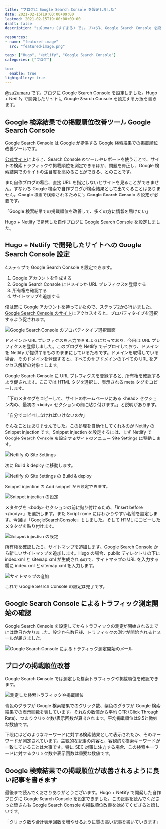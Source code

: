 ```yaml
---
title: "ブログに Google Search Console を設定しました"
date: 2021-02-15T19:00:00+09:00
lastmod: 2021-02-15T19:00:00+09:00
draft: false
description: "su2umaru (すずまる) です。ブログに Google Search Console を設定しました。Hugo + Netlify で開発したサイトに Google Search Console を設定する方法を書きます。"

resources:
- name: "featured-image"
  src: "featured-image.png"

tags: ["Hugo", "Netlify", "Google Search Console"]
categories: ["ブログ"]

toc:
  enable: true
lightgallery: true
---
```


[@su2umaru](https://twitter.com/su2umaru) です。ブログに Google Search Console を設定しました。Hugo + Netlify で開発したサイトに Google Search Console を設定する方法を書きます。

<!--more-->

## Google 検索結果での掲載順位改善ツール Google Search Console

Google Search Console は Google が提供する Google 検索結果での掲載順位改善ツールです。

[公式サイト](https://search.google.com/search-console/about?hl=ja)によると、Search Console のツールやレポートを使うことで、サイトの検索トラフィックや掲載順位を測定できるほか、問題を修正し、Google 検索結果でのサイトの注目度を高めることができる、とのことです。

また自作ブログの場合、直接 URL を指定しないとサイトを見ることができません。すなわち Google 検索で自作ブログが検索結果として出てくることはありません。Google 検索で検索されるためにも Google Search Console の設定が必要です。

「Google 検索結果での掲載順位を改善して、多くの方に情報を届けたい」

Hugo + Netlify で開発した自作ブログに Google Search Console を設定しました。

## Hugo + Netlify で開発したサイトへの Google Search Console 設定

4ステップで Google Search Console を設定できます。

1. Google アカウントを作成する
2. Google Search Console にドメインか URL プレフィクスを登録する
3. 所有権を確認する
4. サイトマップを追加する

僕は既に Google アカウントを持っていたので、ステップ2から行いました。[Google Search Console のサイト](https://search.google.com/search-console/welcome?hl=ja)にアクセスすると、プロパティタイプを選択するよう促されます。

![Google Search Console のプロパティタイプ選択画面](google-search-console.png)

ドメインか URL プレフィクスを入力できるようになっており、今回は URL プレフィクスを登録しました。このブログを Netlify でデプロイしており、ドメインを Netlify が提供するもののままにしているためです。ドメインを取得している場合、そのドメインを登録すると、すべてのサブドメインのすべての URL をアクセス解析の対象とします。

Google Search Console に URL プレフィクスを登録すると、所有権を確認するよう促されます。ここでは HTML タグを選択し、表示される meta タグをコピーします。

「下のメタタグをコピーして、サイトのホームページにある \<head\> セクション内の、最初の \<body\> セクションの前に貼り付けます。」と説明があります。

「自分でコピペしなければいけないのか」

そんなことはありませんでした。この処理を自動化してくれるのが Netlify の Snippet injection です。Snippet injection を設定するには、まず Netlify で Google Search Console を設定するサイトのメニュー Site Settings に移動します。

![Netlify の Site Settings](netlify-site.png)

次に Build & deploy に移動します。

![Netlify の Site Settings の Build & deploy](netlify-site-build-deploy.png)

Snippet injection の Add snippet から設定できます。

![Snippet injection の設定](netlify-site-snippet-injection.png)

メタタグを \<body\> セクションの前に貼り付けるため、「Insert before \</body\>」を選択します。また Script name にはわかりやすい名前を設定します。今回は「GoogleSearchConsole」としました。そして HTML にコピーしたメタタグを貼り付けます。

![Snippet injection の設定](netlify-site-snippet-injection-add.png)

所有権を確認したら、サイトマップを追加します。Google Search Console から新しいサイトマップを追加します。Hugo の場合、public ディレクトリの下に index.xml と sitemap.xml が生成されるので、サイトマップの URL を入力する欄に index.xml と sitemap.xml を入力します。

![サイトマップの追加](sitemap.png)

これで Google Search Console の設定は完了です。

## Google Search Console によるトラフィック測定開始の確認

Google Search Console を設定してからトラフィックの測定が開始されるまでには数日かかりました。設定から数日後、トラフィックの測定が開始されるとメールが届きました。

![Google Search Console によるトラフィック測定開始のメール](mail.png)

## ブログの掲載順位改善

Google Search Console では測定した検索トラフィックや掲載順位を確認できます。

![測定した検索トラフィックや掲載順位](performance.png)

青色のグラフが Google 検索結果でのクリック数、紫色のグラフが Google 検索結果での表示回数を表しています。それらの数値から平均 CTR (Click Through Rate)、つまりクリック数/表示回数が算出されます。平均掲載順位は9.5と微妙な数値です。

下段にはどのようなキーワードに対する検索結果として表示されたか、そのキーワードが測定されています。主観的な記事の内容と、客観的な検索キーワードが一致していることは大事です。特に SEO 対策に注力する場合、この検索キーワードに対するクリック数や表示回数は重要な数値です。

## Google 検索結果での掲載順位が改善されるように良い記事を書きます

最後まで読んでくださりありがとうございます。Hugo + Netlify で開発した自作ブログに Google Search Console を設定できました。この記事を読んでくださった皆さんも Google Search Console の掲載順位改善を始めてくださると嬉しいです。

「クリック数や合計表示回数を増やせるように質の高い記事を書いていきます」